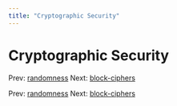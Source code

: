 ```yaml
---
title: "Cryptographic Security"
---
```


# Cryptographic Security

Prev: [randomness](randomness.md)
Next: [block-ciphers](block-ciphers.md)

Prev: [randomness](randomness.md)
Next: [block-ciphers](block-ciphers.md)
